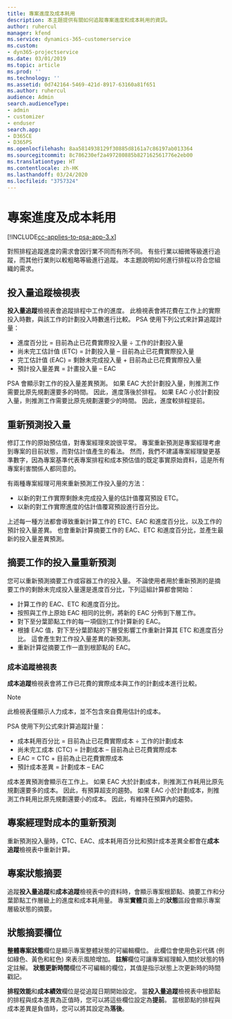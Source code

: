 ```yaml
---
title: 專案進度及成本耗用
description: 本主題提供有關如何追蹤專案進度和成本耗用的資訊。
author: ruhercul
manager: kfend
ms.service: dynamics-365-customerservice
ms.custom:
- dyn365-projectservice
ms.date: 03/01/2019
ms.topic: article
ms.prod: ''
ms.technology: ''
ms.assetid: 0d742164-5469-421d-8917-63160a81f651
ms.author: ruhercul
audience: Admin
search.audienceType:
- admin
- customizer
- enduser
search.app:
- D365CE
- D365PS
ms.openlocfilehash: 8aa5814938129f30885d8161a7c86197ab013364
ms.sourcegitcommit: 8c786230ef2a497280885b827162561776e2eb00
ms.translationtype: HT
ms.contentlocale: zh-HK
ms.lasthandoff: 03/24/2020
ms.locfileid: "3757324"
---
```

# <a name="project-progress-and-cost-consumption"></a>專案進度及成本耗用

[!INCLUDE[cc-applies-to-psa-app-3.x](../includes/cc-applies-to-psa-app-3x.md)]

對照排程追蹤進度的需求會因行業不同而有所不同。 有些行業以細微等級進行追蹤，而其他行業則以較粗略等級進行追蹤。 本主題說明如何進行排程以符合您組織的需求。

## <a name="effort-tracking-view"></a>投入量追蹤檢視表

**投入量追蹤**檢視表會追蹤排程中工作的進度。 此檢視表會將花費在工作上的實際投入時數，與該工作的計劃投入時數進行比較。 PSA 使用下列公式來計算追蹤計量：

- 進度百分比 = 目前為止已花費實際投入量 ÷ 工作的計劃投入量 
- 尚未完工估計值 (ETC) = 計劃投入量 – 目前為止已花費實際投入量 
- 完工估計值 (EAC) = 剩餘未完成投入量 + 目前為止已花費實際投入量 
- 預計投入量差異 = 計畫投入量 – EAC

PSA 會顯示對工作的投入量差異預測。 如果 EAC 大於計劃投入量，則推測工作需要比原先規劃還要多的時間。 因此，進度落後於排程。 如果 EAC 小於計劃投入量，則推測工作需要比原先規劃還要少的時間。 因此，進度較排程提前。

## <a name="re-projecting-effort"></a>重新預測投入量

修訂工作的原始預估值，對專案經理來說很平常。 專案重新預測是專案經理考慮到專案的目前狀態，而對估計值產生的看法。 然而，我們不建議專案經理變更基準數字，因為專案基準代表專案排程和成本預估值的既定事實原始資料，這是所有專案利害關係人都同意的。

有兩種專案經理可用來重新預測工作投入量的方法：

- 以新的對工作實際剩餘未完成投入量的估計值覆寫預設 ETC。 
- 以新的對工作實際進度的估計值覆寫預設進行百分比。

上述每一種方法都會導致重新計算工作的 ETC、EAC 和進度百分比，以及工作的預計投入量差異。 也會重新計算摘要工作的 EAC、ETC 和進度百分比，並產生最新的投入量差異預測。

## <a name="re-projection-of-effort-on-summary-tasks"></a>摘要工作的投入量重新預測

您可以重新預測摘要工作或容器工作的投入量。 不論使用者用於重新預測的是摘要工作的剩餘未完成投入量還是進度百分比，下列這組計算都會開始：

- 計算工作的 EAC、ETC 和進度百分比。
- 按照與工作上原始 EAC 相同的比例，將新的 EAC 分佈到下層工作。
- 對下至分葉節點工作的每一項個別工作計算新的 EAC。 
- 根據 EAC 值，對下至分葉節點的下層受影響工作重新計算其 ETC 和進度百分比。 這會產生對工作投入量差異的新預測。 
- 重新計算從摘要工作一直到根節點的 EAC。

### <a name="cost-tracking-view"></a>成本追蹤檢視表 

**成本追蹤**檢視表會將工作已花費的實際成本與工作的計劃成本進行比較。 

> [!NOTE]
> 此檢視表僅顯示人力成本，並不包含來自費用估計的成本。 

PSA 使用下列公式來計算追蹤計量：

- 成本耗用百分比 = 目前為止已花費實際成本 ÷ 工作的計劃成本
- 尚未完工成本 (CTC) = 計劃成本 – 目前為止已花費實際成本
- EAC = CTC + 目前為止已花費實際成本
- 預計成本差異 = 計劃成本 – EAC

成本差異預測會顯示在工作上。 如果 EAC 大於計劃成本，則推測工作耗用比原先規劃還要多的成本。 因此，有預算超支的趨勢。 如果 EAC 小於計劃成本，則推測工作耗用比原先規劃還要小的成本。 因此，有維持在預算內的趨勢。

## <a name="project-managers-re-projection-of-cost"></a>專案經理對成本的重新預測

重新預測投入量時，CTC、EAC、成本耗用百分比和預計成本差異全都會在**成本追蹤**檢視表中重新計算。

## <a name="project-status-summary"></a>專案狀態摘要

追蹤**投入量追蹤**和**成本追蹤**檢視表中的資料時，會顯示專案根節點、摘要工作和分葉節點工作層級上的進度和成本耗用量。 專案**實體**頁面上的**狀態**區段會顯示專案層級狀態的摘要。

## <a name="status-summary-fields"></a>狀態摘要欄位

**整體專案狀態**欄位是顯示專案整體狀態的可編輯欄位。 此欄位會使用色彩代碼 (例如綠色、黃色和紅色) 來表示風險增加。 **註解**欄位可讓專案經理輸入關於狀態的特定註解。 **狀態更新時間**欄位不可編輯的欄位，其值是指示狀態上次更新時的時間戳記。

**排程效能**和**成本績效**欄位是從追蹤日期開始設定。 當**投入量追蹤**檢視表中根節點的排程與成本差異為正值時，您可以將這些欄位設定為**提前**。 當根節點的排程與成本差異是負值時，您可以將其設定為**落後**。
